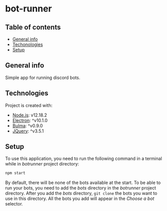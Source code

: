 # bot-runner
## Table of contents
* [General info](#general-info)
* [Techonologies](#technologies)
* [Setup](#setup)

## General info
Simple app for running discord bots.

## Technologies
Project is created with:
* [Node.js](https://nodejs.org/): v12.18.2
* [Electron](https://www.electronjs.org/): ^v10.1.0
* [Bulma](https://bulma.io/): ^v0.9.0
* [JQuery](https://jquery.com/): ^v3.5.1

## Setup
To use this application, you need to run the following command in a terminal while in *botrunner* project directory:
```js
npm start
```

By default, there will be none of the bots available at the start. To be able to run your bots, you need to add the *bots* directory in the *botrunner* project directory.
After you add the *bots* directory, ```git clone``` the bots you want to use in this directory. All the bots you add will appear in the *Choose a bot* selector.
